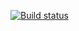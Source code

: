 [![Build status](https://ci.appveyor.com/api/projects/status/vk53lhjgaibi2rs5?svg=true)](https://ci.appveyor.com/project/lyasotailya/test-func)
